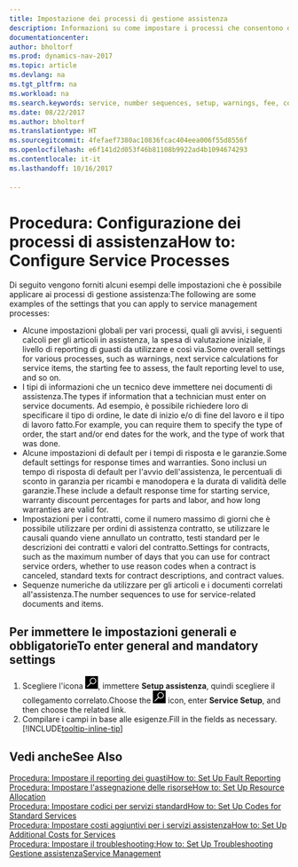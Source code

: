 ```yaml
---
title: Impostazione dei processi di gestione assistenza
description: Informazioni su come impostare i processi che consentono di assicurarsi che i clienti siano soddisfatti del servizio di assistenza clienti.
documentationcenter: 
author: bholtorf
ms.prod: dynamics-nav-2017
ms.topic: article
ms.devlang: na
ms.tgt_pltfrm: na
ms.workload: na
ms.search.keywords: service, number sequences, setup, warnings, fee, contracts, warranties
ms.date: 08/22/2017
ms.author: bholtorf
ms.translationtype: HT
ms.sourcegitcommit: 4fefaef7380ac10836fcac404eea006f55d8556f
ms.openlocfilehash: e6f141d2d053f46b81108b9922ad4b1094674293
ms.contentlocale: it-it
ms.lasthandoff: 10/16/2017

---
```

# <a name="how-to-configure-service-processes"></a><span data-ttu-id="c4d65-103">Procedura: Configurazione dei processi di assistenza</span><span class="sxs-lookup"><span data-stu-id="c4d65-103">How to: Configure Service Processes</span></span>
<span data-ttu-id="c4d65-104">Di seguito vengono forniti alcuni esempi delle impostazioni che è possibile applicare ai processi di gestione assistenza:</span><span class="sxs-lookup"><span data-stu-id="c4d65-104">The following are some examples of the settings that you can apply to service management processes:</span></span>  
  
* <span data-ttu-id="c4d65-105">Alcune impostazioni globali per vari processi, quali gli avvisi, i seguenti calcoli per gli articoli in assistenza, la spesa di valutazione iniziale, il livello di reporting di guasti da utilizzare e così via.</span><span class="sxs-lookup"><span data-stu-id="c4d65-105">Some overall settings for various processes, such as warnings, next service calculations for service items, the starting fee to assess, the fault reporting level to use, and so on.</span></span>  
* <span data-ttu-id="c4d65-106">I tipi di informazioni che un tecnico deve immettere nei documenti di assistenza.</span><span class="sxs-lookup"><span data-stu-id="c4d65-106">The types if information that a technician must enter on service documents.</span></span> <span data-ttu-id="c4d65-107">Ad esempio, è possibile richiedere loro di specificare il tipo di ordine, le date di inizio e/o di fine del lavoro e il tipo di lavoro fatto.</span><span class="sxs-lookup"><span data-stu-id="c4d65-107">For example, you can require them to specify the type of order, the start and/or end dates for the work, and the type of work that was done.</span></span>  
* <span data-ttu-id="c4d65-108">Alcune impostazioni di default per i tempi di risposta e le garanzie.</span><span class="sxs-lookup"><span data-stu-id="c4d65-108">Some default settings for response times and warranties.</span></span> <span data-ttu-id="c4d65-109">Sono inclusi un tempo di risposta di default per l'avvio dell'assistenza, le percentuali di sconto in garanzia per ricambi e manodopera e la durata di validità delle garanzie.</span><span class="sxs-lookup"><span data-stu-id="c4d65-109">These include a default response time for starting service, warranty discount percentages for parts and labor, and how long warranties are valid for.</span></span>  
* <span data-ttu-id="c4d65-110">Impostazioni per i contratti, come il numero massimo di giorni che è possibile utilizzare per ordini di assistenza contratto, se utilizzare le causali quando viene annullato un contratto, testi standard per le descrizioni dei contratti e valori del contratto.</span><span class="sxs-lookup"><span data-stu-id="c4d65-110">Settings for contracts, such as the maximum number of days that you can use for contract service orders, whether to use reason codes when a contract is canceled, standard texts for contract descriptions, and contract values.</span></span>  
* <span data-ttu-id="c4d65-111">Sequenze numeriche da utilizzare per gli articoli e i documenti correlati all'assistenza.</span><span class="sxs-lookup"><span data-stu-id="c4d65-111">The number sequences to use for service-related documents and items.</span></span>  

## <a name="to-enter-general-and-mandatory-settings"></a><span data-ttu-id="c4d65-112">Per immettere le impostazioni generali e obbligatorie</span><span class="sxs-lookup"><span data-stu-id="c4d65-112">To enter general and mandatory settings</span></span>
1. <span data-ttu-id="c4d65-113">Scegliere l'icona ![Cerca pagina o report](media/ui-search/search_small.png "icona Cerca pagina o report"), immettere **Setup assistenza**, quindi scegliere il collegamento correlato.</span><span class="sxs-lookup"><span data-stu-id="c4d65-113">Choose the ![Search for Page or Report](media/ui-search/search_small.png "Search for Page or Report icon") icon, enter **Service Setup**, and then choose the related link.</span></span>
2. <span data-ttu-id="c4d65-114">Compilare i campi in base alle esigenze.</span><span class="sxs-lookup"><span data-stu-id="c4d65-114">Fill in the fields as necessary.</span></span> [!INCLUDE[tooltip-inline-tip](includes/tooltip-inline-tip_md.md)]  

## <a name="see-also"></a><span data-ttu-id="c4d65-115">Vedi anche</span><span class="sxs-lookup"><span data-stu-id="c4d65-115">See Also</span></span>  
[<span data-ttu-id="c4d65-116">Procedura: Impostare il reporting dei guasti</span><span class="sxs-lookup"><span data-stu-id="c4d65-116">How to: Set Up Fault Reporting</span></span>](service-how-setup-fault-reporting.md)  
[<span data-ttu-id="c4d65-117">Procedura: Impostare l'assegnazione delle risorse</span><span class="sxs-lookup"><span data-stu-id="c4d65-117">How to: Set Up Resource Allocation</span></span>](service-how-setup-resource-allocation.md)  
[<span data-ttu-id="c4d65-118">Procedura: Impostare codici per servizi standard</span><span class="sxs-lookup"><span data-stu-id="c4d65-118">How to: Set Up Codes for Standard Services</span></span>](service-how-setup-service-coding.md)  
[<span data-ttu-id="c4d65-119">Procedura: Impostare costi aggiuntivi per i servizi assistenza</span><span class="sxs-lookup"><span data-stu-id="c4d65-119">How to: Set Up Additional Costs for Services</span></span>](service-how-setup-service-costs-pricing.md)  
[<span data-ttu-id="c4d65-120">Procedura: Impostare il troubleshooting:</span><span class="sxs-lookup"><span data-stu-id="c4d65-120">How to: Set Up Troubleshooting</span></span>](service-how-setup-troubleshooting.md)  
[<span data-ttu-id="c4d65-121">Gestione assistenza</span><span class="sxs-lookup"><span data-stu-id="c4d65-121">Service Management</span></span>](service-service.md)  

